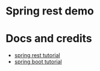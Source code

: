 Spring rest demo
================

# Docs and credits
- [spring rest tutorial](https://spring.io/guides/tutorials/bookmarks/) 
- [spring boot tutorial](http://spring.io/projects/spring-boot)
